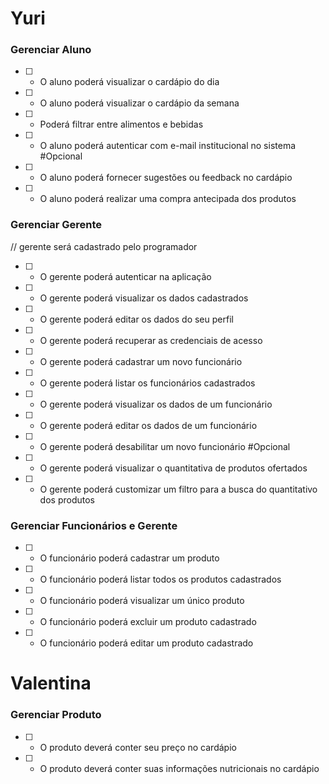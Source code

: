 <h1>Yuri</h1>
<h3>Gerenciar Aluno</h3>

- [ ] - O aluno poderá visualizar o cardápio do dia
- [ ] - O aluno poderá visualizar o cardápio da semana
- [ ] - Poderá filtrar entre alimentos e bebidas
- [ ] - O aluno poderá autenticar com e-mail institucional no sistema
#Opcional
- [ ] - O aluno poderá fornecer sugestões ou feedback no cardápio
- [ ] - O aluno poderá realizar uma compra antecipada dos produtos

<h3>Gerenciar Gerente</h3>
// gerente será cadastrado pelo programador

- [ ] - O gerente poderá autenticar na aplicação
- [ ] - O gerente poderá visualizar os dados cadastrados
- [ ] - O gerente poderá editar os dados do seu perfil
- [ ] - O gerente poderá recuperar as credenciais de acesso

- [ ] - O gerente poderá cadastrar um novo funcionário
- [ ] - O gerente poderá listar os funcionários cadastrados
- [ ] - O gerente poderá visualizar os dados de um funcionário
- [ ] - O gerente poderá editar os dados de um funcionário
- [ ] - O gerente poderá desabilitar um novo funcionário
#Opcional
- [ ] - O gerente poderá visualizar o quantitativa de produtos ofertados 
- [ ] - O gerente poderá customizar um filtro para a busca do quantitativo dos produtos

<h3>Gerenciar Funcionários e Gerente</h3>

- [ ] - O funcionário poderá cadastrar um produto
- [ ] - O funcionário poderá listar todos os produtos cadastrados
- [ ] - O funcionário poderá visualizar um único produto 
- [ ] - O funcionário poderá excluir um produto cadastrado
- [ ] - O funcionário poderá editar um produto cadastrado

<h1>Valentina</h1>
<h3>Gerenciar Produto</h3>

- [ ] - O produto deverá conter seu preço no cardápio
- [ ] - O produto deverá conter suas informações nutricionais no cardápio
